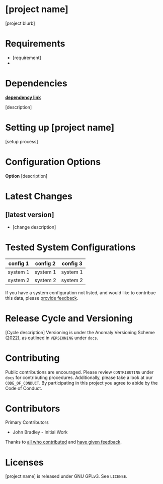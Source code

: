# [project name]

[project blurb]

# Requirements
- [requirement]
- 
# Dependencies

**[dependency link](https://url)**

[description]

# Setting up [project name]

[setup process]

# Configuration Options

**Option**
[description]

# Latest Changes

## [latest version]

- [change description]

# Tested System Configurations

| config 1 | config 2 | config 3 |
| -------- | -------- | -------- |
| system 1 | system 1 | system 1 |
| system 2 | system 2 | system 2 |

If you have a system configuration not listed, and would like to contribue this data, please [provide feedback](https://github.com/userjack6880/[project]/issues).

# Release Cycle and Versioning

[Cycle description] Versioning is under the Anomaly Versioning Scheme (2022), as outlined in `VERSIONING` under `docs`.

# Contributing

Public contributions are encouraged. Please review `CONTRIBUTING` under `docs` for contributing procedures. Additionally, please take a look at our `CODE_OF_CONDUCT`. By participating in this project you agree to abide by the Code of Conduct.

# Contributors

Primary Contributors
- John Bradley - Initial Work

Thanks to [all who contributed](https://github.com/userjack6880/[project]/graphs/contributors) and [have given feedback](https://github.com/userjack6880/[project]/issues?q=is%3Aissue).

# Licenses

[project name] is released under GNU GPLv3. See `LICENSE`.
